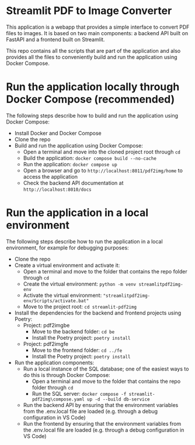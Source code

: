 # Streamlit PDF to Image Converter

This application is a webapp that provides a simple interface to convert PDF files to images. It is based on two main components: a backend API built on FastAPI and a frontend built on Streamlit.

This repo contains all the scripts that are part of the application and also provides all the files to conveniently build and run the application using Docker Compose.


# Run the application locally through Docker Compose (recommended)
The following steps describe how to build and run the application using Docker Compose:
- Install Docker and Docker Compose
- Clone the repo
- Build and run the application using Docker Compose:
	- Open a terminal and move into the cloned project root through `cd`
	- Build the application: `docker compose build --no-cache`
	- Run the application: `docker compose up`
	- Open a browser and go to `http://localhost:8011/pdf2img/home` to access the application
	- Check the backend API documentation at `http://localhost:8010/docs`


# Run the application in a local environment
The following steps describe how to run the application in a local environment, for example for debugging purposes:
- Clone the repo
- Create a virtual environment and activate it:
	- Open a terminal and move to the folder that contains the repo folder through `cd`
	- Create the virtual environment: `python -m venv streamlitpdf2img-env`
	- Activate the virtual environment: `"streamlitpdf2img-env/Scripts/activate.bat"`
	- Move to the project root: `cd streamlit-pdf2img`
- Install the dependencies for the backend and frontend projects using Poetry:
	- Project: pdf2imgbe
		- Move to the backend folder: `cd be`
		- Install the Poetry project: `poetry install`
	- Project: pdf2imgfe
		- Move to the frontend folder: `cd ../fe`
		- Install the Poetry project: `poetry install`
- Run the application components:
	- Run a local instance of the SQL database; one of the easiest ways to do this is through Docker Compose:
		- Open a terminal and move to the folder that contains the repo folder through `cd`
		- Run the SQL server: `docker compose -f streamlit-pdf2img\compose.yaml up -d --build db-service`
	- Run the backend API by ensuring that the environment variables from the .env.local file are loaded (e.g. through a debug configuration in VS Code)
	- Run the frontend by ensuring that the environment variables from the .env.local file are loaded (e.g. through a debug configuration in VS Code)
